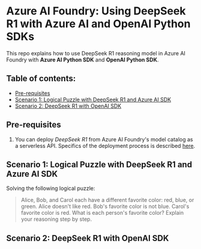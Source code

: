 # Azure AI Foundry: Using DeepSeek R1 with Azure AI and OpenAI Python SDKs
This repo explains how to use DeepSeek R1 reasoning model in Azure AI Foundry with **Azure AI Python SDK** and **OpenAI Python SDK**.

## Table of contents:
- [Pre-requisites]()
- [Scenario 1: Logical Puzzle with DeepSeek R1 and Azure AI SDK]()
- [Scenario 2: DeepSeek R1 with OpenAI SDK]()

## Pre-requisites
1. You can deploy _DeepSeek R1_ from Azure AI Foundry's model catalog as a serverless API. Specifics of the deployment process is described [here](https://learn.microsoft.com/en-us/azure/ai-studio/how-to/deploy-models-serverless).

## Scenario 1: Logical Puzzle with DeepSeek R1 and Azure AI SDK
Solving the following logical puzzle:
> Alice, Bob, and Carol each have a different favorite color: red, blue, or green.  Alice doesn't like red. Bob's favorite color is not blue. Carol's favorite color is red. What is each person's favorite color? Explain your reasoning step by step.

## Scenario 2: DeepSeek R1 with OpenAI SDK
